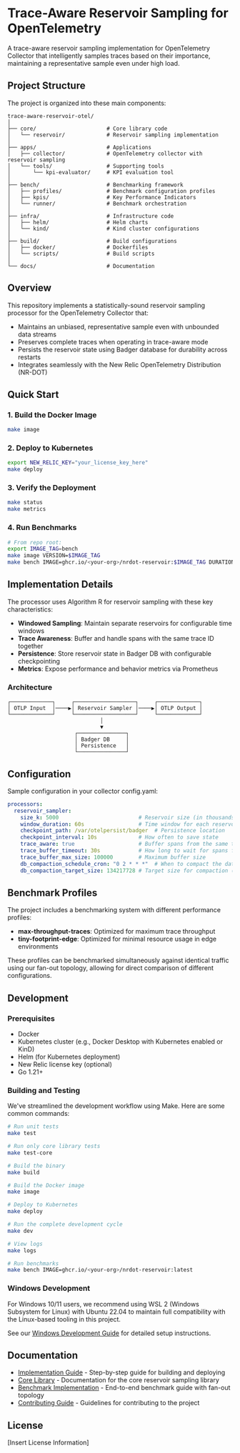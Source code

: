 # Trace-Aware Reservoir Sampling for OpenTelemetry

A trace-aware reservoir sampling implementation for OpenTelemetry Collector that intelligently samples traces based on their importance, maintaining a representative sample even under high load.

## Project Structure

The project is organized into these main components:

```
trace-aware-reservoir-otel/
│
├── core/                      # Core library code
│   └── reservoir/             # Reservoir sampling implementation
│
├── apps/                      # Applications
│   ├── collector/             # OpenTelemetry collector with reservoir sampling
│   └── tools/                 # Supporting tools
│       └── kpi-evaluator/     # KPI evaluation tool
│
├── bench/                     # Benchmarking framework
│   ├── profiles/              # Benchmark configuration profiles
│   ├── kpis/                  # Key Performance Indicators
│   └── runner/                # Benchmark orchestration
│
├── infra/                     # Infrastructure code
│   ├── helm/                  # Helm charts
│   └── kind/                  # Kind cluster configurations
│
├── build/                     # Build configurations
│   ├── docker/                # Dockerfiles
│   └── scripts/               # Build scripts
│
└── docs/                      # Documentation
```

## Overview

This repository implements a statistically-sound reservoir sampling processor for the OpenTelemetry Collector that:

- Maintains an unbiased, representative sample even with unbounded data streams
- Preserves complete traces when operating in trace-aware mode
- Persists the reservoir state using Badger database for durability across restarts
- Integrates seamlessly with the New Relic OpenTelemetry Distribution (NR-DOT)

## Quick Start

### 1. Build the Docker Image

```bash
make image
```

### 2. Deploy to Kubernetes

```bash
export NEW_RELIC_KEY="your_license_key_here"
make deploy
```

### 3. Verify the Deployment

```bash
make status
make metrics
```

### 4. Run Benchmarks

```bash
# From repo root:
export IMAGE_TAG=bench
make image VERSION=$IMAGE_TAG
make bench IMAGE=ghcr.io/<your-org>/nrdot-reservoir:$IMAGE_TAG DURATION=10m
```

## Implementation Details

The processor uses Algorithm R for reservoir sampling with these key characteristics:

- **Windowed Sampling**: Maintain separate reservoirs for configurable time windows
- **Trace Awareness**: Buffer and handle spans with the same trace ID together
- **Persistence**: Store reservoir state in Badger DB with configurable checkpointing
- **Metrics**: Expose performance and behavior metrics via Prometheus

### Architecture

```
┌─────────────┐     ┌───────────────────┐     ┌─────────────┐
│ OTLP Input  │────▶│ Reservoir Sampler │────▶│ OTLP Output │
└─────────────┘     └───────────────────┘     └─────────────┘
                             │
                             ▼
                     ┌───────────────┐
                     │ Badger DB     │
                     │ Persistence   │
                     └───────────────┘
```

## Configuration

Sample configuration in your collector config.yaml:

```yaml
processors:
  reservoir_sampler:
    size_k: 5000                         # Reservoir size (in thousands of traces)
    window_duration: 60s                 # Time window for each reservoir
    checkpoint_path: /var/otelpersist/badger  # Persistence location
    checkpoint_interval: 10s             # How often to save state
    trace_aware: true                    # Buffer spans from the same trace
    trace_buffer_timeout: 30s            # How long to wait for spans from same trace
    trace_buffer_max_size: 100000        # Maximum buffer size
    db_compaction_schedule_cron: "0 2 * * *"  # When to compact the database
    db_compaction_target_size: 134217728 # Target size for compaction (128 MiB)
```

## Benchmark Profiles

The project includes a benchmarking system with different performance profiles:

- **max-throughput-traces**: Optimized for maximum trace throughput
- **tiny-footprint-edge**: Optimized for minimal resource usage in edge environments

These profiles can be benchmarked simultaneously against identical traffic using our fan-out topology, allowing for direct comparison of different configurations.

## Development

### Prerequisites

- Docker
- Kubernetes cluster (e.g., Docker Desktop with Kubernetes enabled or KinD)
- Helm (for Kubernetes deployment)
- New Relic license key (optional)
- Go 1.21+

### Building and Testing

We've streamlined the development workflow using Make. Here are some common commands:

```bash
# Run unit tests
make test

# Run only core library tests
make test-core

# Build the binary
make build

# Build the Docker image
make image

# Deploy to Kubernetes
make deploy

# Run the complete development cycle
make dev

# View logs
make logs

# Run benchmarks
make bench IMAGE=ghcr.io/<your-org>/nrdot-reservoir:latest
```

### Windows Development 

For Windows 10/11 users, we recommend using WSL 2 (Windows Subsystem for Linux) with Ubuntu 22.04 to maintain full compatibility with the Linux-based tooling in this project.

See our [Windows Development Guide](docs/windows-guide.md) for detailed setup instructions.

## Documentation

- [Implementation Guide](docs/implementation-guide.md) - Step-by-step guide for building and deploying
- [Core Library](core/reservoir/README.md) - Documentation for the core reservoir sampling library
- [Benchmark Implementation](docs/benchmark-implementation.md) - End-to-end benchmark guide with fan-out topology
- [Contributing Guide](CONTRIBUTING.md) - Guidelines for contributing to the project

## License

[Insert License Information]
